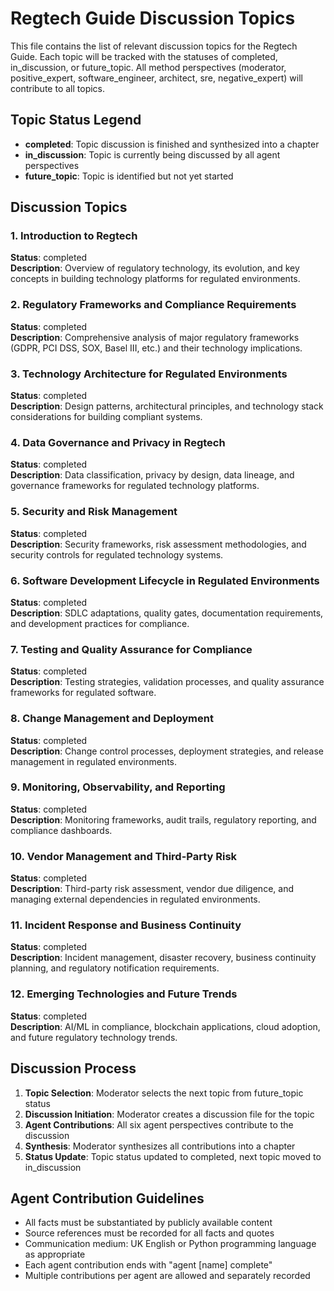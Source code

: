 # Regtech Guide Discussion Topics

This file contains the list of relevant discussion topics for the Regtech Guide. Each topic will be tracked with the statuses of completed, in_discussion, or future_topic. All method perspectives (moderator, positive_expert, software_engineer, architect, sre, negative_expert) will contribute to all topics.

## Topic Status Legend
- **completed**: Topic discussion is finished and synthesized into a chapter
- **in_discussion**: Topic is currently being discussed by all agent perspectives
- **future_topic**: Topic is identified but not yet started

## Discussion Topics

### 1. Introduction to Regtech
**Status**: completed  
**Description**: Overview of regulatory technology, its evolution, and key concepts in building technology platforms for regulated environments.

### 2. Regulatory Frameworks and Compliance Requirements
**Status**: completed  
**Description**: Comprehensive analysis of major regulatory frameworks (GDPR, PCI DSS, SOX, Basel III, etc.) and their technology implications.

### 3. Technology Architecture for Regulated Environments
**Status**: completed  
**Description**: Design patterns, architectural principles, and technology stack considerations for building compliant systems.

### 4. Data Governance and Privacy in Regtech
**Status**: completed  
**Description**: Data classification, privacy by design, data lineage, and governance frameworks for regulated technology platforms.

### 5. Security and Risk Management
**Status**: completed  
**Description**: Security frameworks, risk assessment methodologies, and security controls for regulated technology systems.

### 6. Software Development Lifecycle in Regulated Environments
**Status**: completed  
**Description**: SDLC adaptations, quality gates, documentation requirements, and development practices for compliance.

### 7. Testing and Quality Assurance for Compliance
**Status**: completed  
**Description**: Testing strategies, validation processes, and quality assurance frameworks for regulated software.

### 8. Change Management and Deployment
**Status**: completed  
**Description**: Change control processes, deployment strategies, and release management in regulated environments.

### 9. Monitoring, Observability, and Reporting
**Status**: completed  
**Description**: Monitoring frameworks, audit trails, regulatory reporting, and compliance dashboards.

### 10. Vendor Management and Third-Party Risk
**Status**: completed  
**Description**: Third-party risk assessment, vendor due diligence, and managing external dependencies in regulated environments.

### 11. Incident Response and Business Continuity
**Status**: completed  
**Description**: Incident management, disaster recovery, business continuity planning, and regulatory notification requirements.

### 12. Emerging Technologies and Future Trends
**Status**: completed  
**Description**: AI/ML in compliance, blockchain applications, cloud adoption, and future regulatory technology trends.

## Discussion Process

1. **Topic Selection**: Moderator selects the next topic from future_topic status
2. **Discussion Initiation**: Moderator creates a discussion file for the topic
3. **Agent Contributions**: All six agent perspectives contribute to the discussion
4. **Synthesis**: Moderator synthesizes all contributions into a chapter
5. **Status Update**: Topic status updated to completed, next topic moved to in_discussion

## Agent Contribution Guidelines

- All facts must be substantiated by publicly available content
- Source references must be recorded for all facts and quotes
- Communication medium: UK English or Python programming language as appropriate
- Each agent contribution ends with "agent [name] complete"
- Multiple contributions per agent are allowed and separately recorded